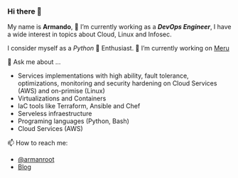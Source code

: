 ### Hi there 👋

My name is __Armando__, 🔭 I’m currently working as a ___DevOps Engineer___, I have a wide interest in topics about Cloud, Linux  and Infosec. 

I consider myself as a _Python_ 🐍 Enthusiast. 🔭 I’m currently working on [Meru](meru.com)

💬 Ask me about ...

- Services implementations with high ability, fault tolerance, optimizations, monitoring and security hardening on Cloud Services (AWS) and on-primise (Linux)
- Virtualizations and Containers
- IaC tools like Terraform, Ansible and Chef
- Serveless infraestructure
- Programing languages (Python, Bash)
- Cloud Services (AWS)

📫 How to reach me:

- [@armanroot](https://twitter.com/armanroot)
- [Blog](armanroot.com)

<!--
**jahrmando/jahrmando** is a ✨ _special_ ✨ repository because its `README.md` (this file) appears on your GitHub profile.

Here are some ideas to get you started:

- 🔭 I’m currently working on ...
- 🌱 I’m currently learning ...
- 👯 I’m looking to collaborate on ...
- 🤔 I’m looking for help with ...
- 💬 Ask me about ...
- 📫 How to reach me: ...
- 😄 Pronouns: ...
- ⚡ Fun fact: ...
-->
